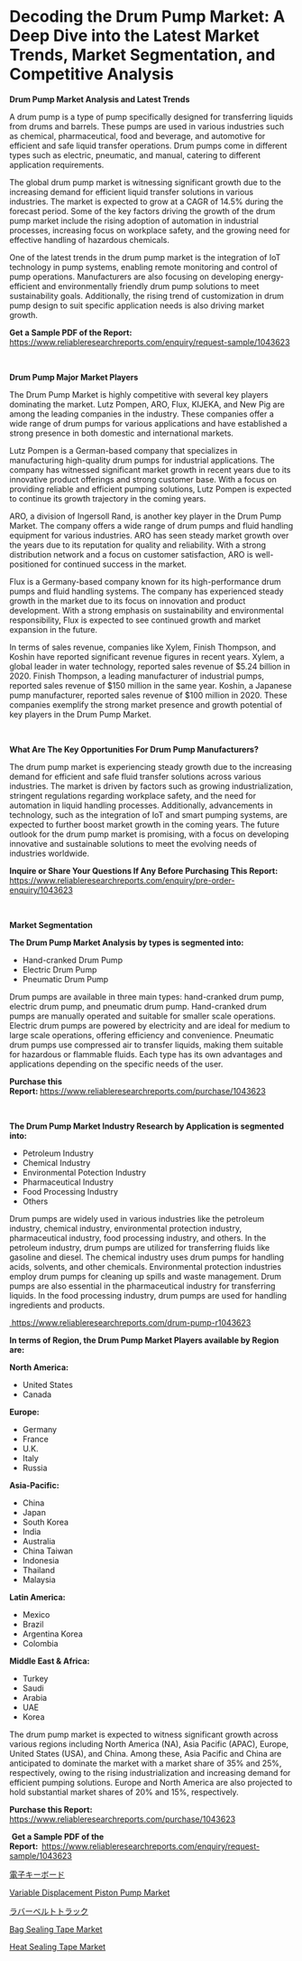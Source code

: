 <p><h1>Decoding the Drum Pump Market: A Deep Dive into the Latest Market Trends, Market Segmentation, and Competitive Analysis</h1></p><p><strong>Drum Pump Market Analysis and Latest Trends</strong></p>
<p><p>A drum pump is a type of pump specifically designed for transferring liquids from drums and barrels. These pumps are used in various industries such as chemical, pharmaceutical, food and beverage, and automotive for efficient and safe liquid transfer operations. Drum pumps come in different types such as electric, pneumatic, and manual, catering to different application requirements.</p><p>The global drum pump market is witnessing significant growth due to the increasing demand for efficient liquid transfer solutions in various industries. The market is expected to grow at a CAGR of 14.5% during the forecast period. Some of the key factors driving the growth of the drum pump market include the rising adoption of automation in industrial processes, increasing focus on workplace safety, and the growing need for effective handling of hazardous chemicals.</p><p>One of the latest trends in the drum pump market is the integration of IoT technology in pump systems, enabling remote monitoring and control of pump operations. Manufacturers are also focusing on developing energy-efficient and environmentally friendly drum pump solutions to meet sustainability goals. Additionally, the rising trend of customization in drum pump design to suit specific application needs is also driving market growth.</p></p>
<p><strong>Get a Sample PDF of the Report:&nbsp;</strong> <a href="https://www.reliableresearchreports.com/enquiry/request-sample/1043623">https://www.reliableresearchreports.com/enquiry/request-sample/1043623</a></p>
<p>&nbsp;</p>
<p><strong>Drum Pump Major Market Players</strong></p>
<p><p>The Drum Pump Market is highly competitive with several key players dominating the market. Lutz Pompen, ARO, Flux, KIJEKA, and New Pig are among the leading companies in the industry. These companies offer a wide range of drum pumps for various applications and have established a strong presence in both domestic and international markets.</p><p>Lutz Pompen is a German-based company that specializes in manufacturing high-quality drum pumps for industrial applications. The company has witnessed significant market growth in recent years due to its innovative product offerings and strong customer base. With a focus on providing reliable and efficient pumping solutions, Lutz Pompen is expected to continue its growth trajectory in the coming years.</p><p>ARO, a division of Ingersoll Rand, is another key player in the Drum Pump Market. The company offers a wide range of drum pumps and fluid handling equipment for various industries. ARO has seen steady market growth over the years due to its reputation for quality and reliability. With a strong distribution network and a focus on customer satisfaction, ARO is well-positioned for continued success in the market.</p><p>Flux is a Germany-based company known for its high-performance drum pumps and fluid handling systems. The company has experienced steady growth in the market due to its focus on innovation and product development. With a strong emphasis on sustainability and environmental responsibility, Flux is expected to see continued growth and market expansion in the future.</p><p>In terms of sales revenue, companies like Xylem, Finish Thompson, and Koshin have reported significant revenue figures in recent years. Xylem, a global leader in water technology, reported sales revenue of $5.24 billion in 2020. Finish Thompson, a leading manufacturer of industrial pumps, reported sales revenue of $150 million in the same year. Koshin, a Japanese pump manufacturer, reported sales revenue of $100 million in 2020. These companies exemplify the strong market presence and growth potential of key players in the Drum Pump Market.</p></p>
<p>&nbsp;</p>
<p><strong>What Are The Key Opportunities For Drum Pump Manufacturers?</strong></p>
<p><p>The drum pump market is experiencing steady growth due to the increasing demand for efficient and safe fluid transfer solutions across various industries. The market is driven by factors such as growing industrialization, stringent regulations regarding workplace safety, and the need for automation in liquid handling processes. Additionally, advancements in technology, such as the integration of IoT and smart pumping systems, are expected to further boost market growth in the coming years. The future outlook for the drum pump market is promising, with a focus on developing innovative and sustainable solutions to meet the evolving needs of industries worldwide.</p></p>
<p><strong>Inquire or Share Your Questions If Any Before Purchasing This Report:</strong> <a href="https://www.reliableresearchreports.com/enquiry/pre-order-enquiry/1043623">https://www.reliableresearchreports.com/enquiry/pre-order-enquiry/1043623</a></p>
<p>&nbsp;</p>
<p><strong>Market Segmentation</strong></p>
<p><strong>The Drum Pump Market Analysis by types is segmented into:</strong></p>
<p><ul><li>Hand-cranked Drum Pump</li><li>Electric Drum Pump</li><li>Pneumatic Drum Pump</li></ul></p>
<p><p>Drum pumps are available in three main types: hand-cranked drum pump, electric drum pump, and pneumatic drum pump. Hand-cranked drum pumps are manually operated and suitable for smaller scale operations. Electric drum pumps are powered by electricity and are ideal for medium to large scale operations, offering efficiency and convenience. Pneumatic drum pumps use compressed air to transfer liquids, making them suitable for hazardous or flammable fluids. Each type has its own advantages and applications depending on the specific needs of the user.</p></p>
<p><strong>Purchase this Report:&nbsp;</strong><a href="https://www.reliableresearchreports.com/purchase/1043623">https://www.reliableresearchreports.com/purchase/1043623</a></p>
<p>&nbsp;</p>
<p><strong>The Drum Pump Market Industry Research by Application is segmented into:</strong></p>
<p><ul><li>Petroleum Industry</li><li>Chemical Industry</li><li>Environmental Potection Industry</li><li>Pharmaceutical Industry</li><li>Food Processing Industry</li><li>Others</li></ul></p>
<p><p>Drum pumps are widely used in various industries like the petroleum industry, chemical industry, environmental protection industry, pharmaceutical industry, food processing industry, and others. In the petroleum industry, drum pumps are utilized for transferring fluids like gasoline and diesel. The chemical industry uses drum pumps for handling acids, solvents, and other chemicals. Environmental protection industries employ drum pumps for cleaning up spills and waste management. Drum pumps are also essential in the pharmaceutical industry for transferring liquids. In the food processing industry, drum pumps are used for handling ingredients and products.</p></p>
<p><a href="https://www.reliableresearchreports.com/drum-pump-r1043623">&nbsp;https://www.reliableresearchreports.com/drum-pump-r1043623</a></p>
<p><strong>In terms of Region, the Drum Pump Market Players available by Region are:</strong></p>
<p>
    <p> <strong> North America: </strong>
        <ul>
            <li>United States</li>
            <li>Canada</li>
        </ul>
        </p> 
    <p> <strong> Europe: </strong>
        <ul>
            <li>Germany</li>
            <li>France</li>
            <li>U.K.</li>
            <li>Italy</li>
            <li>Russia</li>
        </ul>
        </p> 
    <p> <strong> Asia-Pacific: </strong>
        <ul>
            <li>China</li>
            <li>Japan</li>
            <li>South Korea</li>
            <li>India</li>
            <li>Australia</li>
            <li>China Taiwan</li>
            <li>Indonesia</li>
            <li>Thailand</li>
            <li>Malaysia</li>
        </ul>
        </p> 
    <p> <strong> Latin America: </strong>
        <ul>
            <li>Mexico</li>
            <li>Brazil</li>
            <li>Argentina Korea</li>
            <li>Colombia</li>
        </ul>
        </p> 
    <p> <strong> Middle East & Africa: </strong>
        <ul>
            <li>Turkey</li>
            <li>Saudi</li>
            <li>Arabia</li>
            <li>UAE</li>
            <li>Korea</li>
        </ul>
    </p>
    </p>
<p><p>The drum pump market is expected to witness significant growth across various regions including North America (NA), Asia Pacific (APAC), Europe, United States (USA), and China. Among these, Asia Pacific and China are anticipated to dominate the market with a market share of 35% and 25%, respectively, owing to the rising industrialization and increasing demand for efficient pumping solutions. Europe and North America are also projected to hold substantial market shares of 20% and 15%, respectively.</p></p>
<p><strong>Purchase this Report: </strong><a href="https://www.reliableresearchreports.com/purchase/1043623">https://www.reliableresearchreports.com/purchase/1043623</a></p>
<p>&nbsp;<strong>Get a Sample PDF of the Report:&nbsp;&nbsp;</strong><a href="https://www.reliableresearchreports.com/enquiry/request-sample/1043623">https://www.reliableresearchreports.com/enquiry/request-sample/1043623</a></p>
<p><strong></strong></p>
<p><p><a href="https://github.com/vlcostes/Market-Research-Report-List-1/blob/main/525250021280.md">電子キーボード</a></p><p><a href="https://github.com/brentleyjimmiealvaradoz4l1rea/Market-Research-Report-List-2/blob/main/variable-displacement-piston-pump-market.md">Variable Displacement Piston Pump Market</a></p><p><a href="https://github.com/EstaSprer20231/Market-Research-Report-List-1/blob/main/466207321281.md">ラバーベルトトラック</a></p><p><a href="https://issuu.com/reportprime-2/docs/bag-sealing-tape-market-size-2030.pptx">Bag Sealing Tape Market</a></p><p><a href="https://issuu.com/reportprime-2/docs/heat-sealing-tape-market-size-2030.pptx">Heat Sealing Tape Market</a></p></p>